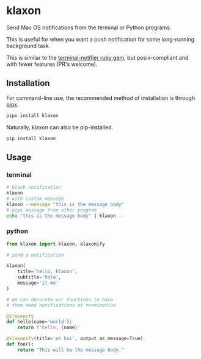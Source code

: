 # klaxon

Send Mac OS notifications from the terminal or Python programs.

This is useful for when you want a push notification 
for some long-running background task.

This is similar to the [terminal-notifier ruby gem][terminal-notifier],
but posix-compliant and with fewer features (PR's welcome).

## Installation
For command-line use, the recommended method of installation is through [pipx].
```bash
pipx install klaxon
```
Naturally, klaxon can also be pip-installed.
```bash
pip install klaxon
```

## Usage

### terminal

```bash
# blank notification
klaxon
# with custom message
klaxon --message "this is the message body"
# pipe message from other program
echo "this is the message body" | klaxon --
```

### python

```python
from klaxon import klaxon, klaxonify

# send a notification

klaxon(
    title='hello, klaxon',
    subtitle='hola',
    message='it me'
)

# we can decorate our functions to have
# them send notifications at termination

@klaxonify
def hello(name='world'):
    return f'hello, {name}'

@klaxonify(title='oh hai', output_as_message=True)
def foo():
    return "This will be the message body."

```

[terminal-notifier]: https://github.com/julienXX/terminal-notifier
[pipx]: https://github.com/pipxproject/pipx
[osascript]: https://apple.stackexchange.com/questions/57412/how-can-i-trigger-a-notification-center-notification-from-an-applescript-or-shel/115373#115373
